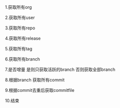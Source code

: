 1.获取所有org

2.获取所有user

3.获取所有repo

4.获取所有release

5.获取所有tag

6.获取所有branch

7.是否增量 是则只获取活跃的branch 否则获取全部branch

8.根据branch 获取所有commit

9.根据commit去重后获取commitfile

10.结束